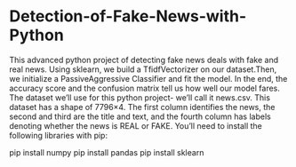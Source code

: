 # Detection-of-Fake-News-with-Python
This advanced python project of detecting fake news deals with fake and real news. 
Using sklearn, we build a TfidfVectorizer on our dataset.Then, we initialize a PassiveAggressive Classifier and fit the model. In the end, the accuracy score and the confusion matrix tell us how well our model fares.
The dataset we’ll use for this python project- we’ll call it news.csv. This dataset has a shape of 7796×4. The first column identifies the news, the second and third are the title and text, and the fourth column has labels denoting whether the news is REAL or FAKE. 
You’ll need to install the following libraries with pip:

pip install numpy 
pip install pandas 
pip install sklearn
